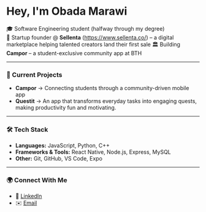 # Hey, I'm Obada Marawi

🎓 Software Engineering student (halfway through my degree)  
🚀 Startup founder @ **Sellenta** (https://www.sellenta.co/) – a digital marketplace helping talented creators land their first sale
🏛️ Building **Campor** – a student-exclusive community app at BTH  

---

### 🔭 Current Projects
- **Campor** → Connecting students through a community-driven mobile app 
- **Questit** → An app that transforms everyday tasks into engaging quests, making productivity fun and motivating.

---

### 🛠️ Tech Stack
- **Languages:** JavaScript, Python, C++
- **Frameworks & Tools:** React Native, Node.js, Express, MySQL  
- **Other:** Git, GitHub, VS Code, Expo  

---

### 🌍 Connect With Me
- 💼 [LinkedIn](https://www.linkedin.com/in/obada-marawi-56842a337/)  
- ✉️ [Email](mailto:obadaa.marawi@email.com)  
